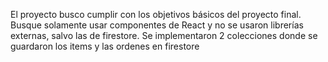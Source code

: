 El proyecto busco cumplir con los objetivos básicos del proyecto final.
Busque solamente usar componentes de React y no se usaron librerías externas, salvo las de firestore.
Se implementaron 2 colecciones donde se guardaron los items y las ordenes en firestore


